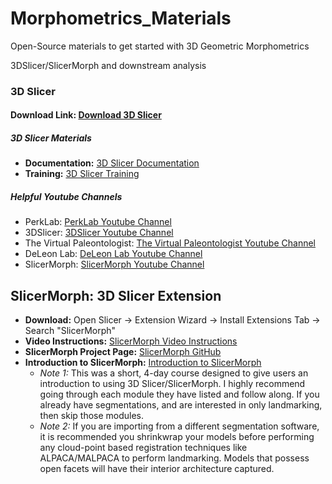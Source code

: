 # Morphometrics_Materials
Open-Source materials to get started with 3D Geometric Morphometrics 

3DSlicer/SlicerMorph and downstream analysis

### 3D Slicer
#### Download Link: [Download 3D Slicer](https://download.slicer.org/)

##### 3D Slicer Materials
- **Documentation:** [3D Slicer Documentation](https://slicer.readthedocs.io/en/latest/)
- **Training:** [3D Slicer Training](https://www.slicer.org/wiki/Documentation/Nightly/Training)

##### Helpful Youtube Channels
- PerkLab: [PerkLab Youtube Channel](https://www.youtube.com/@PerkLabResearch/videos)
- 3DSlicer: [3DSlicer Youtube Channel](https://www.youtube.com/@3DSlicerChannel/videos)
- The Virtual Paleontologist: [The Virtual Paleontologist Youtube Channel](https://www.youtube.com/@VirtPaleo)
- DeLeon Lab: [DeLeon Lab Youtube Channel](https://www.youtube.com/@deleonlab)
- SlicerMorph: [SlicerMorph Youtube Channel](https://www.youtube.com/@slicermorphslicermorph8728)

## SlicerMorph: 3D Slicer Extension
- **Download:** Open Slicer -> Extension Wizard -> Install Extensions Tab -> Search "SlicerMorph"
- **Video Instructions:** [SlicerMorph Video Instructions](https://www.youtube.com/watch?v=CBkKGilpO1w)
- **SlicerMorph Project Page:** [SlicerMorph GitHub](https://github.com/SlicerMorph)
- **Introduction to SlicerMorph:** [Introduction to SlicerMorph](https://github.com/SlicerMorph/SlicerMorph101)
  - *Note 1:* This was a short, 4-day course designed to give users an introduction to using 3D Slicer/SlicerMorph. I highly recommend going through each module they have listed and follow along. If you already have segmentations, and are interested in only landmarking, then skip those modules.
  - *Note 2:* If you are importing from a different segmentation software, it is recommended you shrinkwrap your models before performing any cloud-point based registration techniques like ALPACA/MALPACA to perform landmarking. Models that possess open facets will have their interior architecture captured.
  
   

